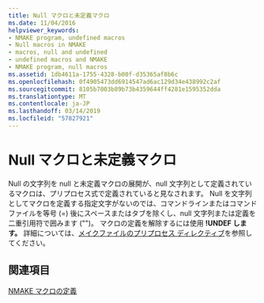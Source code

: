 ```yaml
---
title: Null マクロと未定義マクロ
ms.date: 11/04/2016
helpviewer_keywords:
- NMAKE program, undefined macros
- Null macros in NMAKE
- macros, null and undefined
- undefined macros and NMAKE
- NMAKE program, null macros
ms.assetid: 1db4611a-1755-4328-b00f-d35365af8b6c
ms.openlocfilehash: 0f4905473dd6914547ad6ac129d34e438992c2af
ms.sourcegitcommit: 8105b7003b89b73b4359644ff4281e1595352dda
ms.translationtype: MT
ms.contentlocale: ja-JP
ms.lasthandoff: 03/14/2019
ms.locfileid: "57827921"
---
```

# <a name="null-and-undefined-macros"></a>Null マクロと未定義マクロ

Null の文字列を null と未定義マクロの展開が、null 文字列として定義されているマクロは、プリプロセス式で定義されていると見なされます。 Null を文字列としてマクロを定義する指定文字がないのでは、コマンドラインまたはコマンド ファイルを等号 (=) 後にスペースまたはタブを除くし、null 文字列または定義を二重引用符で囲みます ("")。 マクロの定義を解除するには使用 **!UNDEF します。** 詳細については、[メイクファイルのプリプロセス ディレクティブ](makefile-preprocessing-directives.md)を参照してください。

## <a name="see-also"></a>関連項目

[NMAKE マクロの定義](defining-an-nmake-macro.md)
